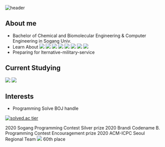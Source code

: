 ![header](https://capsule-render.vercel.app/api?type=waving&color=timeGradient&height=300&section=header&text=Jun%Seong%Park&fontSize=70&fontAlign=60)


## About me
* Bachelor of Chemical and Biomolecular Engineering & Computer Engineering in Sogang Univ.
* Learn About <img src=https://img.shields.io/badge/-Data Struct-lightgrey /> <img src=https://img.shields.io/badge/-Algorithm-lightgrey /> <img src=https://img.shields.io/badge/-OS-lightgrey /> <img src=https://img.shields.io/badge/-Network-lightgrey /> <img src=https://img.shields.io/badge/-OOP-lightgrey /> <img src=https://img.shields.io/badge/-C++-brightgreen /> <img src=https://img.shields.io/badge/-JAVA-brightgreen /> <img src=https://img.shields.io/badge/-SQL-brightgreen />
* Preparing for lternative-military-service


## Current Studying
<img src=https://img.shields.io/badge/-SpringFramework-blue /> <img src=https://img.shields.io/badge/-JPA-blue />

## Interests
* Programming Solve
BOJ handle

[![solved.ac tier](http://mazassumnida.wtf/api/v2/generate_badge?boj=wnstjd13245)](https://solved.ac/wnstjd13245)

2020 Sogang Programming Contest Silver prize
2020 Brandi Codename B. Programming Contest Encouragement prize
2020 ACM-ICPC Seoul Regional Team <img src=https://img.shields.io/badge/-JunSeong_Go_Army-blue /> 60th place
